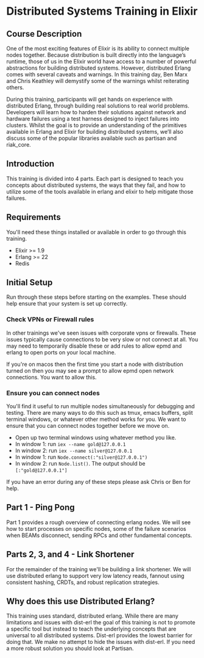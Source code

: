 # Distributed Systems Training in Elixir

## Course Description

One of the most exciting features of Elixir is its ability to connect multiple nodes together.
Because distribution is built directly into the language’s runtime, those of us in the Elixir world
have access to a number of powerful abstractions for building distributed systems. However,
distributed Erlang comes with several caveats and warnings. In this training day, Ben Marx and Chris
Keathley will demystify some of the warnings whilst reiterating others.

During this training, participants will get hands on experience with distributed Erlang, through
building real solutions to real world problems. Developers will learn how to harden their solutions
against network and hardware failures using a test harness designed to inject failures into
clusters. Whilst the goal is to provide an understanding of the primitives available in Erlang and
Elixir for building distributed systems, we’ll also discuss some of the popular libraries available
such as partisan and riak_core.

## Introduction

This training is divided into 4 parts. Each part is designed to teach you
concepts about distributed systems, the ways that they fail, and how to utilize
some of the tools available in erlang and elixir to help mitigate those failures.

## Requirements

You'll need these things installed or available in order to go through
this training.

* Elixir >= 1.9
* Erlang >= 22
* Redis

## Initial Setup

Run through these steps before starting on the examples. These should help
ensure that your system is set up correctly.

### Check VPNs or Firewall rules

In other trainings we've seen issues with corporate vpns or firewalls. These
issues typically cause connections to be very slow or not connect at all.
You may need to temporarily disable these or add rules to allow epmd and
erlang to open ports on your local machine.

If you're on macos then the first time you start a node with distribution
turned on then you may see a prompt to allow epmd open network
connections. You want to allow this.

### Ensure you can connect nodes

You'll find it useful to run multiple nodes simultaneously for debugging
and testing. There are many ways to do this such as tmux, emacs buffers,
split terminal windows, or whatever other method works for you. We want to
ensure that you can connect nodes together before we move on.

* Open up two terminal windows using whatever method you like.
* In window 1: run `iex --name gold@127.0.0.1`
* In window 2: run `iex --name silver@127.0.0.1`
* In window 1: run `Node.connect(:"silver@127.0.0.1")`
* In window 2: run `Node.list()`. The output should be
  `[:"gold@127.0.0.1"]`

If you have an error during any of these steps please ask Chris or Ben for
help.

## Part 1 - Ping Pong

Part 1 provides a rough overview of connecting erlang nodes. We will see
how to start processes on specific nodes, some of the failure scenarios
when BEAMs disconnect, sending RPCs and other fundamental concepts.

## Parts 2, 3, and 4 - Link Shortener

For the remainder of the training we'll be building a link shortener. We will use distributed erlang to support very low latency reads, fannout using consistent hashing, CRDTs, and robust replication strategies.

## Why does this use Distributed Erlang?

This training uses standard, distributed erlang. While there are many limitations
and issues with dist-erl the goal of this training is not to promote a specific
tool but instead to teach the underlying concepts that are universal to
all distributed systems. Dist-erl provides the lowest barrier for doing
that. We make no attempt to hide the issues with dist-erl. If you need
a more robust solution you should look at Partisan.
